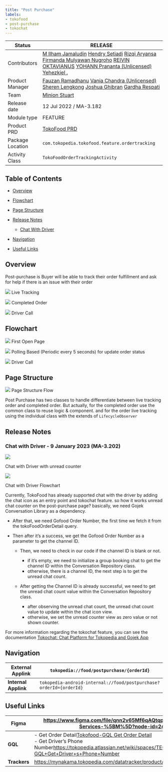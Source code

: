 ```yaml
---
title: "Post Purchase"
labels:
- tokofood
- post-purchase
- tokochat
---
```







| **Status**       | <!--start status:GREEN-->RELEASE<!--end status-->                                                                                                                                                                                                                                                                                                                                                                                                                                                                                                                                                                                                                                                                                                                    |
|------------------|----------------------------------------------------------------------------------------------------------------------------------------------------------------------------------------------------------------------------------------------------------------------------------------------------------------------------------------------------------------------------------------------------------------------------------------------------------------------------------------------------------------------------------------------------------------------------------------------------------------------------------------------------------------------------------------------------------------------------------------------------------------------|
| Contributors     | [M Ilham Jamaludin](https://tokopedia.atlassian.net/wiki/people/5c87306ea329a40b8555c1ca?ref=confluence) [Hendry Setiadi](https://tokopedia.atlassian.net/wiki/people/5c94ae68999a3f2d4cae9b85?ref=confluence) [Rizqi Aryansa](https://tokopedia.atlassian.net/wiki/people/5e25ee87006fae0ca232e1ac?ref=confluence) [Firmanda Mulyawan Nugroho](https://tokopedia.atlassian.net/wiki/people/5d91c148fdfa560dcc3a040f?ref=confluence) [REIVIN OKTAVIANUS](https://tokopedia.atlassian.net/wiki/people/5dae89dab86cd40c2da5ad2f?ref=confluence) [YOHANN Prananta (Unlicensed)](https://tokopedia.atlassian.net/wiki/people/5de4eab04ae7b80d0d19f990?ref=confluence) [Yehezkiel .](https://tokopedia.atlassian.net/wiki/people/5c94aa7a7792242c8613ad14?ref=confluence) |
| Product Manager  | [Fauzan Ramadhanu](https://tokopedia.atlassian.net/wiki/people/5b6b99772f51d429dce93e93?ref=confluence) [Vania Chandra (Unlicensed)](https://tokopedia.atlassian.net/wiki/people/5c735c615b4c267532745762?ref=confluence) [Sheren Lengkong](https://tokopedia.atlassian.net/wiki/people/5de4c4a27474110e2311ebec?ref=confluence) [Joshua Ghibran](https://tokopedia.atlassian.net/wiki/people/70121:7d12fd85-be0a-4d0c-a14e-8279fe20ff69?ref=confluence) [Gardha Respati](https://tokopedia.atlassian.net/wiki/people/5bf669b40495101184444320?ref=confluence)                                                                                                                                                                                                       |
| Team             | [Minion Stuart](https://tokopedia.atlassian.net/people/team/eeba862a-bd9d-472c-b901-415b15b1a37e?ref=directory&src=peopleMenu)                                                                                                                                                                                                                                                                                                                                                                                                                                                                                                                                                                                                                                       |
| Release date     | 12 Jul 2022 / <!--start status:GREY-->MA-3.182<!--end status-->                                                                                                                                                                                                                                                                                                                                                                                                                                                                                                                                                                                                                                                                                                      |
| Module type      | <!--start status:YELLOW-->FEATURE<!--end status-->                                                                                                                                                                                                                                                                                                                                                                                                                                                                                                                                                                                                                                                                                                                   |
| Product PRD      | [TokoFood PRD](https://docs.google.com/document/d/1GnxJ1JUmOd8vCG0zpOl1K990w9ex4-YBsvf0XM_lvNU)                                                                                                                                                                                                                                                                                                                                                                                                                                                                                                                                                                                                                                                                      |
| Package Location | `com.tokopedia.tokofood.feature.ordertracking`                                                                                                                                                                                                                                                                                                                                                                                                                                                                                                                                                                                                                                                                                                                       |
| Activity Class   | `TokoFoodOrderTrackingActivity`                                                                                                                                                                                                                                                                                                                                                                                                                                                                                                                                                                                                                                                                                                                                      |

## Table of Contents

- [Overview](https://tokopedia.atlassian.net/wiki/spaces/PA/pages/1990198460/Post+Purchase#%5BhardBreak%5D%5BhardBreak%5DOverview)
- [Flowchart](https://tokopedia.atlassian.net/wiki/spaces/PA/pages/1990198460/Post+Purchase#Flowchart)
- [Page Structure](https://tokopedia.atlassian.net/wiki/spaces/PA/pages/1990198460/Post+Purchase#Page-Structure)
- [Release Notes](https://tokopedia.atlassian.net/wiki/spaces/PA/pages/1990198460/Post+Purchase#%5BhardBreak%5DRelease-Notes)


	- [Chat With Driver](https://tokopedia.atlassian.net/wiki/spaces/PA/pages/1990198460/Post+Purchase#Chat-with-Driver---9-January-2023-(MA-3.202))
- [Navigation](https://tokopedia.atlassian.net/wiki/spaces/PA/pages/1990198460/Post+Purchase#%5BhardBreak%5DNavigation)
- [Useful Links](https://tokopedia.atlassian.net/wiki/spaces/PA/pages/1990198460/Post+Purchase#Useful-Links)

## Overview

Post-purchase is Buyer will be able to track their order fulfillment and ask for help if there is an issue with their order  








![](https://docs-android.tokopedia.net/images/docs/tokofood/post_purchase/live_tracking.png) Live Tracking





![](https://docs-android.tokopedia.net/images/docs/tokofood/post_purchase/completed_order.png) Completed Order







![](https://docs-android.tokopedia.net/images/docs/tokofood/post_purchase/driver_call.png) Driver Call











## Flowchart

![](https://docs-android.tokopedia.net/images/docs/tokofood/post_purchase/first_open_page.png) First Open Page

![](https://docs-android.tokopedia.net/images/docs/tokofood/post_purchase/polling_based.png) Polling Based (Periodic every 5 seconds) for update order status

![](https://docs-android.tokopedia.net/images/docs/tokofood/post_purchase/driver_call_diagram.png) Driver Call

## **Page Structure**

![](https://docs-android.tokopedia.net/images/docs/tokofood/post_purchase/page_structure_flow.png) Page Structure Flow

Post Purchase has two classes to handle differentiate between live tracking order and completed order. But actually, for the completed order use the common class to reuse logic & component. and for the order live tracking using the individual class with the extends of `LifecycleObserver`

## Release Notes

### Chat with Driver - 9 January 2023 (**MA-3.202**)







![](https://docs-android.tokopedia.net/images/docs/tokofood/post_purchase/Order%20detail.png)

Chat with Driver with unread counter





![](https://docs-android.tokopedia.net/images/docs/tokofood/post_purchase/chat_driver.png)

Chat with Driver Flowchart






Currently, TokoFood has already supported chat with the driver by adding the chat icon as an entry point and tokochat feature. so how it works unread chat counter on the post-purchase page? basically, we need Gojek Conversation Library as a dependency. 

- After that, we need Gofood Order Number, the first time we fetch it from the tokoFoodOrderDetail query.
- Then after it’s a success, we get the Gofood Order Number as a parameter to get the channel ID.


	- Then, we need to check in our code if the channel ID is blank or not. 
	
	
		- if it’s empty, we need to initialize a group booking chat to get the channel ID within the Conversation Repository class.
		- otherwise, there is a channel ID, the next step is to get the unread chat count.
	- After getting the Channel ID is already successful, we need to get the unread chat count value within the Conversation Repository class. 
	
	
		- after observing the unread chat count, the unread chat count value to update within the chat icon view.
		- otherwise, we set the unread counter view as zero value or not shown counter.

For more information regarding the tokochat feature, you can see the documentation [Tokochat: Chat Platform for Tokopedia and Gojek App](/wiki/spaces/PA/pages/2150138353/Tokochat%3A+Chat+Platform+for+Tokopedia+and+Gojek+App) 

## Navigation



| **External Applink** | `tokopedia://food/postpurchase/{orderId}`                          |
|----------------------|--------------------------------------------------------------------|
| **Internal Applink** | `tokopedia-android-internal://food/postpurchase?orderId={orderId}` |

## Useful Links



| **Figma**    | <https://www.figma.com/file/qnn2v65Mf6qAQtqpjlao9S/TokoFood---Platform-Services-%5BM%5D?node-id=2401%3A235528>                                                                                                                                                     |
|--------------|--------------------------------------------------------------------------------------------------------------------------------------------------------------------------------------------------------------------------------------------------------------------|
| **GQL**      | - Get Order Detail[Tokofood-GQL Get Order Detail](/wiki/spaces/TECH/pages/1927381097/Tokofood-GQL+Get+Order+Detail)<br/>- Get Driver’s Phone Number<https://tokopedia.atlassian.net/wiki/spaces/TECH/pages/1946325236/Tokofood-GQL+Get+Driver+s+Phone+Number><br/> |
| **Trackers** | <https://mynakama.tokopedia.com/datatracker/product/requestdetail/view/3059>                                                                                                                                                                                       |




